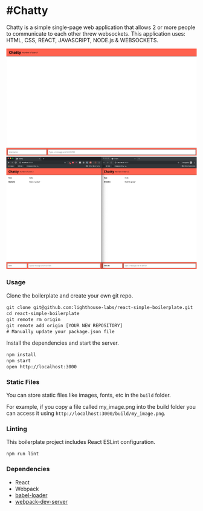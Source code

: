 #Chatty
=====================

Chatty is a simple single-page web application that allows 2 or more people to communicate to each other threw websockets. This application uses: HTML, CSS, REACT, JAVASCRIPT, NODE.js & WEBSOCKETS.

!["Chatty main page"](https://github.com/thmswenner/chatty/blob/master/public/images/standard.png)
!["Conversation"](https://github.com/thmswenner/chatty/blob/master/public/images/conversation.png)

### Usage

Clone the boilerplate and create your own git repo.

```
git clone git@github.com:lighthouse-labs/react-simple-boilerplate.git
cd react-simple-boilerplate
git remote rm origin
git remote add origin [YOUR NEW REPOSITORY]
# Manually update your package.json file
```

Install the dependencies and start the server.

```
npm install
npm start
open http://localhost:3000
```

### Static Files

You can store static files like images, fonts, etc in the `build` folder.

For example, if you copy a file called my_image.png into the build folder you can access it using `http://localhost:3000/build/my_image.png`.

### Linting

This boilerplate project includes React ESLint configuration.

```
npm run lint
```

### Dependencies

* React
* Webpack
* [babel-loader](https://github.com/babel/babel-loader)
* [webpack-dev-server](https://github.com/webpack/webpack-dev-server)
